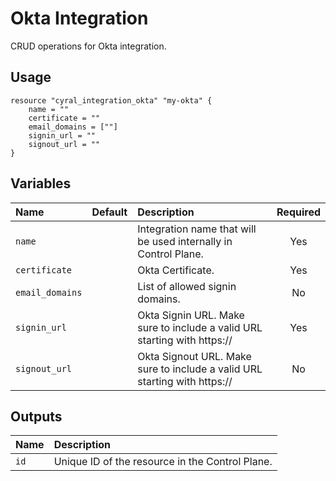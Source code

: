 # Okta Integration

CRUD operations for Okta integration.

## Usage

```hcl
resource "cyral_integration_okta" "my-okta" {
    name = ""
    certificate = ""
    email_domains = [""]
    signin_url = ""
    signout_url = ""
}
```

## Variables

|  Name           |  Default  |  Description                                                          | Required |
|:----------------|:---------:|:----------------------------------------------------------------------|:--------:|
| `name`          |           | Integration name that will be used internally in Control Plane.       | Yes      |
| `certificate`   |           | Okta Certificate.                                                     | Yes      |
| `email_domains` |           | List of allowed signin domains.                                       | No       |
| `signin_url`    |           | Okta Signin URL. Make sure to include a valid URL starting with https://  | Yes      |
| `signout_url`   |           | Okta Signout URL. Make sure to include a valid URL starting with https:// | No       |

## Outputs

|  Name        |  Description                                                        |
|:-------------|:--------------------------------------------------------------------|
| `id`         | Unique ID of the resource in the Control Plane.                     |
